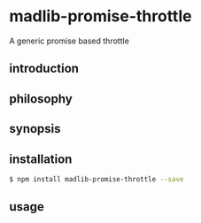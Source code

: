 madlib-promise-throttle
======================

A generic promise based throttle


introduction
------------


philosophy
----------


synopsis
--------


installation
------------
```bash
$ npm install madlib-promise-throttle --save
```

usage
-----
